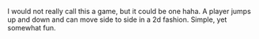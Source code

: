 I would not really call this a game, but it could be one haha. A player jumps up and down and can move side to side in a 2d fashion. Simple, yet somewhat fun.
